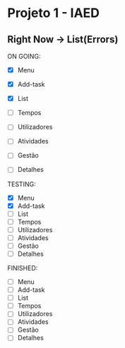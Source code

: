 # Projeto 1 - IAED

## Right Now -> List(Errors)

ON GOING:

- [X] Menu
- [X] Add-task
- [X] List
- [ ] Tempos
- [ ] Utilizadores
- [ ] Atividades
- [ ] Gestão
- [ ] Detalhes


TESTING:

- [X] Menu
- [X] Add-task
- [ ] List
- [ ] Tempos
- [ ] Utilizadores
- [ ] Atividades
- [ ] Gestão
- [ ] Detalhes

FINISHED:

- [ ] Menu
- [ ] Add-task
- [ ] List
- [ ] Tempos
- [ ] Utilizadores
- [ ] Atividades
- [ ] Gestão
- [ ] Detalhes
